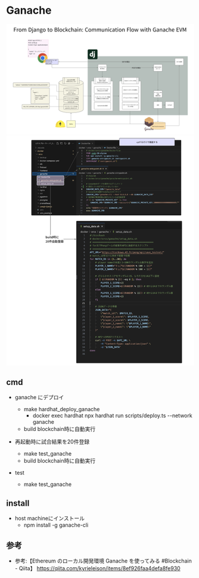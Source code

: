 # Ganache

![alt text](<img/スクリーンショット 2024-03-21 4.05.41.png>)
![alt text](<img/スクリーンショット 2024-03-21 6.35.40.png>)

## cmd

- ganache にデプロイ
  - make hardhat_deploy_ganache 
    - docker exec hardhat npx hardhat run scripts/deploy.ts --network ganache
  - build blockchain時に自動実行
- 再起動時に試合結果を20件登録
  - make test_ganache
  - build blockchain時に自動実行

- test
  - make test_ganache

## install
  
- host machineにインストール
  - npm install -g ganache-cli

## 参考

  - 参考:【Ethereum のローカル開発環境 Ganache を使ってみる #Blockchain - Qiita】 https://qiita.com/kyrieleison/items/8ef926faa4defa8fe930